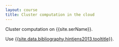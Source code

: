 ```yaml
---
layout: course
title: Cluster computation in the cloud
---
```

Cluster computation on {{site.serName}}.

Use [{{site.data.bibliography.hintjens2013.tooltitle}}]({{site.data.bibliography.hintjens2013.url}}).